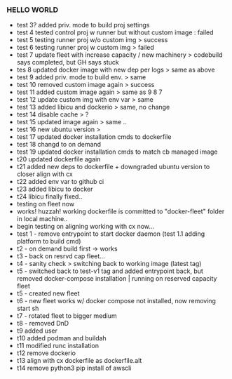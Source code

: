 ### HELLO WORLD
- test 3? added priv. mode to build proj settings
- test 4 tested control proj w runner but without custom image : failed 
- test 5 testing runner proj w/o custom img > success
- test 6 testing runner proj w custom img > failed
- test 7 update fleet with increase capacity / new machinery > codebuild says completed, but GH says stuck
- tes 8 updated docker image with new dep per logs > same as above
- test 9 added priv. mode to build env. > same
- test 10 removed custom image again > success
- test 11 added custom image again > same as 9 8 7
- test 12 update custom img with env var > same
- test 13 added libicu and dockerio > same, no change
- test 14 disable cache > ?
- test 15 updated image again > same ..
- test 16 new ubuntu version >
- test 17 updated docker installation cmds to dockerfile
- test 18 changd to on demand
- test 19 updated docker installation cmds to match cb managed image
- t20 updated dockerfile again
- t21 added new deps to dockerfile + downgraded ubuntu version to closer align with cx
- t22 added env var to github ci
- t23 added libicu to docker
- t24 libicu finally fixed..
- testing on fleet now
- works! huzzah! working dockerfile is committed to "docker-fleet" folder in local machine..
- begin testing on aligning working with cx now...
- test 1 - remove entrypoint to start docker daemon (test 1.1 adding platform to build cmd)
- t2 - on demand build first -> works
- t3 - back on resrvd cap fleet...
- t4 - sanity check > switching back to working image (latest tag)
- t5 - switched back to test-v1 tag and added entrypoint back, but removed docker-compose installation | running on reserved capacity fleet
- t5 - created new fleet
- t6 - new fleet works w/ docker compose not installed, now removing start sh
- t7 - rotated fleet to bigger medium
- t8 - removed DnD
- t9 added user
- t10 added podman and buildah
- t11 modified runc installation
- t12 remove dockerio
- t13 align with cx dockerfile as dockerfile.alt
- t14 remove python3 pip install of awscli 
